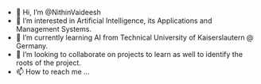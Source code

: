 - 👋 Hi, I’m @NithinVaideesh
- 👀 I’m interested in Artificial Intelligence, its Applications and Management Systems.
- 🌱 I’m currently learning AI from Technical University of Kaiserslautern @ Germany.
- 💞️ I’m looking to collaborate on projects to learn as well to identify the roots of the project.
- 📫 How to reach me ...

<!---
NithinVaideesh/NithinVaideesh is a ✨ special ✨ repository because its `README.md` (this file) appears on your GitHub profile.
You can click the Preview link to take a look at your changes.
--->
